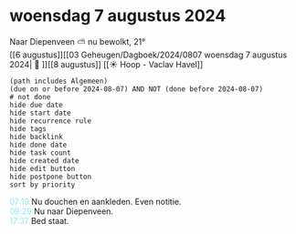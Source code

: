 # woensdag 7 augustus 2024

Naar Diepenveen ⛅ nu bewolkt, 21°<br>[[6 augustus]][[03 Geheugen/Dagboek/2024/0807 woensdag 7 augustus 2024| 📓 ]][[8 augustus]]
[[☀️ Hoop - Vaclav Havel]]
```tasks
(path includes Algemeen)
(due on or before 2024-08-07) AND NOT (done before 2024-08-07)
# not done
hide due date
hide start date
hide recurrence rule
hide tags
hide backlink
hide done date
hide task count
hide created date
hide edit button
hide postpone button 
sort by priority 
```
<p style="padding-left: 2.7em; text-indent: -2.7em; margin: 0"><font color=#8be9f3>07:19</font>  Nu douchen en aankleden. Even notitie. </p>   
<p style="padding-left: 2.7em; text-indent: -2.7em; margin: 0"><font color=#8be9f3>09:29</font>  Nu naar Diepenveen. </p>   
<p style="padding-left: 2.7em; text-indent: -2.7em; margin: 0"><font color=#8be9f3>17:37</font>  Bed staat. </p>   